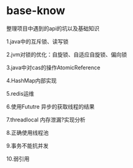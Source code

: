 # base-know
整理项目中遇到的api的坑以及基础知识

1.java中的互斥锁、读写锁

2.jvm对锁的优化：自旋锁、自适应自旋锁、偏向锁

3.java中对cas的操作AtomicReference

4.HashMap内部实现

5.redis运维

6.使用Fututre 异步的获取线程的结果

7.threadlocal 内存泄漏?实现分析

8.正确使用线程池

9.事务不能抗并发

10.弱引用


